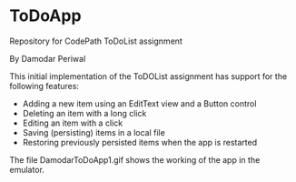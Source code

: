 ToDoApp
=======

Repository for CodePath ToDoList assignment

By Damodar Periwal

This initial implementation of the ToDOList assignment has support for the following features:

- Adding a new item using an EditText view and a Button control
- Deleting an item with a long click
- Editing an item with a click
- Saving (persisting) items in a local file
- Restoring previously persisted items when the app is restarted

The file DamodarToDoApp1.gif shows the working of the app in the emulator.


